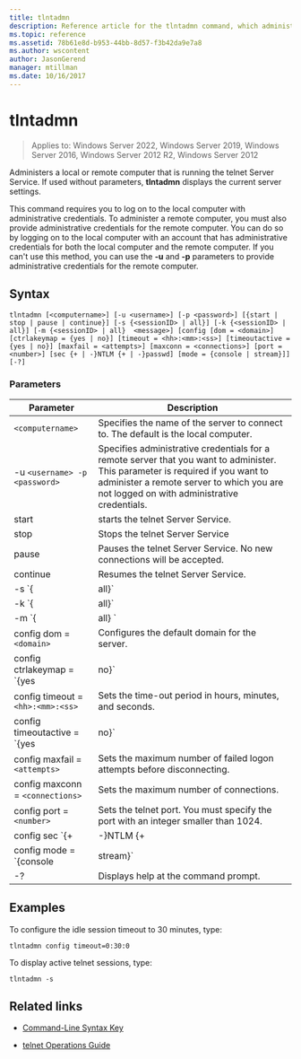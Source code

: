 ```yaml
---
title: tlntadmn
description: Reference article for the tlntadmn command, which administers a local or remote computer, running the telnet Server Service.
ms.topic: reference
ms.assetid: 78b61e8d-b953-44bb-8d57-f3b42da9e7a8
ms.author: wscontent
author: JasonGerend
manager: mtillman
ms.date: 10/16/2017
---
```


# tlntadmn

>Applies to: Windows Server 2022, Windows Server 2019, Windows Server 2016, Windows Server 2012 R2, Windows Server 2012

Administers a local or remote computer that is running the telnet Server Service. If used without parameters, **tlntadmn** displays the current server settings.

This command requires you to log on to the local computer with administrative credentials. To administer a remote computer, you must also provide administrative credentials for the remote computer. You can do so by logging on to the local computer with an account that has administrative credentials for both the local computer and the remote computer. If you can't use this method, you can use the **-u** and **-p** parameters to provide administrative credentials for the remote computer.

## Syntax

```
tlntadmn [<computername>] [-u <username>] [-p <password>] [{start | stop | pause | continue}] [-s {<sessionID> | all}] [-k {<sessionID> | all}] [-m {<sessionID> | all}  <message>] [config [dom = <domain>] [ctrlakeymap = {yes | no}] [timeout = <hh>:<mm>:<ss>] [timeoutactive = {yes | no}] [maxfail = <attempts>] [maxconn = <connections>] [port = <number>] [sec {+ | -}NTLM {+ | -}passwd] [mode = {console | stream}]] [-?]
```

### Parameters

| Parameter | Description |
|--|--|
| `<computername>` | Specifies the name of the server to connect to. The default is the local computer. |
| -u `<username> -p <password>` | Specifies administrative credentials for a remote server that you want to administer. This parameter is required if you want to administer a remote server to which you are not logged on with administrative credentials. |
| start | starts the telnet Server Service. |
| stop | Stops the telnet Server Service |
| pause | Pauses the telnet Server Service. No new connections will be accepted. |
| continue | Resumes the telnet Server Service. |
| -s `{<sessionID> | all}` | Displays active telnet sessions. |
| -k `{<sessionID> | all}` | Ends telnet sessions. Type the Session ID to end a specific session, or type all to end all the sessions. |
| -m `{<sessionID> | all}  <message>` | Sends a message to one or more sessions. Type the session ID to send a message to a specific session, or type all to send a message to all sessions. type the message that you want to send between quotation marks. |
| config dom = `<domain>` | Configures the default domain for the server. |
| config ctrlakeymap = `{yes | no}` | Specifies if you want the telnet server to interpret CTRL+A as ALT. Type **yes** to map the shortcut key, or type **no** to prevent the mapping. |
| config timeout = `<hh>:<mm>:<ss>` | Sets the time-out period in hours, minutes, and seconds. |
| config timeoutactive = `{yes | no}` | Enables the idle session timeout. |
| config maxfail = `<attempts>` | Sets the maximum number of failed logon attempts before disconnecting. |
| config maxconn = `<connections>` | Sets the maximum number of connections. |
| config port = `<number>` | Sets the telnet port. You must specify the port with an integer smaller than 1024. |
| config sec `{+ | -}NTLM {+ | -}passwd` | Specifies whether you want to use NTLM, a password, or both to authenticate logon attempts. To use a particular type of authentication, type a plus sign (**+**) before that type of authentication. To prevent using a particular type of authentication, type a minus sign (**-**) before that type of authentication. |
| config mode = `{console | stream}` | Specifies the mode of operation. |
| -? | Displays help at the command prompt. |

## Examples

To configure the idle session timeout to 30 minutes, type:

```
tlntadmn config timeout=0:30:0
```

To display active telnet sessions, type:

```
tlntadmn -s
```

## Related links

- [Command-Line Syntax Key](command-line-syntax-key.md)

- [telnet Operations Guide](/previous-versions/windows/it-pro/windows-server-2008-R2-and-2008/cc753164(v=ws.10))
